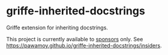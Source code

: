 # griffe-inherited-docstrings

Griffe extension for inheriting docstrings.

This project is currently available to [sponsors](https://github.com/sponsors/pawamoy) only.
See https://pawamoy.github.io/griffe-inherited-docstrings/insiders.
